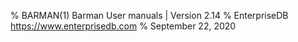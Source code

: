 % BARMAN(1) Barman User manuals | Version 2.14
% EnterpriseDB <https://www.enterprisedb.com>
% September 22, 2020
